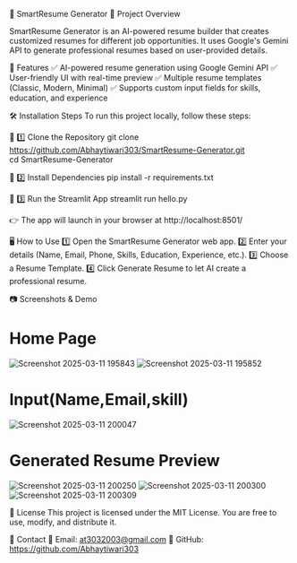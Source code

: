 📄 SmartResume Generator
🚀 Project Overview

SmartResume Generator is an AI-powered resume builder that creates customized resumes for different job opportunities. It uses Google's Gemini API to generate professional resumes based on user-provided details. 

🔹 Features
✅ AI-powered resume generation using Google Gemini API
✅ User-friendly UI with real-time preview
✅ Multiple resume templates (Classic, Modern, Minimal)
✅ Supports custom input fields for skills, education, and experience

🛠️ Installation Steps
To run this project locally, follow these steps:

🔹 1️⃣ Clone the Repository
git clone https://github.com/Abhaytiwari303/SmartResume-Generator.git  
cd SmartResume-Generator  

🔹 2️⃣ Install Dependencies
pip install -r requirements.txt 

🔹 3️⃣ Run the Streamlit App
streamlit run hello.py  

👉 The app will launch in your browser at http://localhost:8501/

🖥️ How to Use
1️⃣ Open the SmartResume Generator web app.
2️⃣ Enter your details (Name, Email, Phone, Skills, Education, Experience, etc.).
3️⃣ Choose a Resume Template.
4️⃣ Click Generate Resume to let AI create a professional resume.

📷 Screenshots & Demo
# Home Page  
![Screenshot 2025-03-11 195843](https://github.com/user-attachments/assets/a0c963d4-468a-42cd-a456-ffebfcfb66ea)
![Screenshot 2025-03-11 195852](https://github.com/user-attachments/assets/b564b60f-09f9-4096-b3a7-f964cef94895)

# Input(Name,Email,skill)
![Screenshot 2025-03-11 200047](https://github.com/user-attachments/assets/7e230ce2-6cde-4db2-a0c5-7a6f55e1b335)


# Generated Resume Preview

![Screenshot 2025-03-11 200250](https://github.com/user-attachments/assets/f24e710e-fcef-4c9c-bf25-cef698b4bbe8)
![Screenshot 2025-03-11 200300](https://github.com/user-attachments/assets/16a4413d-53a1-43f4-b233-a5c52ca8e11c)
![Screenshot 2025-03-11 200309](https://github.com/user-attachments/assets/10fec0b0-3806-4b1f-a12a-1440c33935ef)



📑 License
This project is licensed under the MIT License. You are free to use, modify, and distribute it.

🔗 Contact
📧 Email: at3032003@gmail.com
🔗 GitHub: https://github.com/Abhaytiwari303
